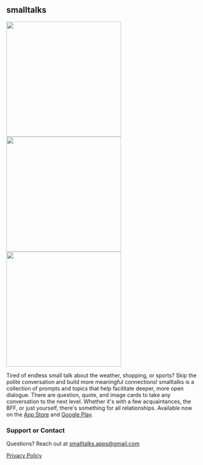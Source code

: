 ## smalltalks

<img src="https://user-images.githubusercontent.com/3145745/176267524-7b8c2e6d-93cb-4e73-a094-23bd58256f61.png" width="300"/><img src="https://user-images.githubusercontent.com/3145745/176268798-bdee26b7-db57-41b0-bbfe-3bdd37db176b.png" width="300"/><img src="https://user-images.githubusercontent.com/3145745/176268815-343ade29-2c79-43e3-9318-a24c64437bc5.png" width="300"/>

Tired of endless small talk about the weather, shopping, or sports? Skip the polite conversation and build more meaningful connections! smalltalks is a collection of prompts and topics that help facilitate deeper, more open dialogue. There are question, quote, and image cards to take any conversation to the next level. Whether it's with a few acquaintances, the BFF, or just yourself, there's something for all relationships. Available now on the [App Store](https://apps.apple.com/us/app/airbnb/id1631769182) and [Google Play](https://play.google.com/store/apps/details?id=com.smalltalks). 

### Support or Contact

Questions? Reach out at smalltalks.apps@gmail.com

[Privacy Policy](https://www.freeprivacypolicy.com/live/61883219-dfd2-4c00-8526-57b8ff2f73fe)
